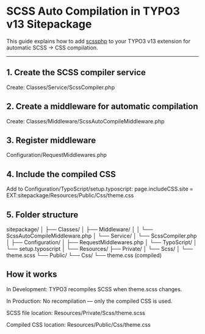 # SCSS Auto Compilation in TYPO3 v13 Sitepackage

This guide explains how to add [scssphp](https://scssphp.github.io/scssphp/) to your TYPO3 v13 extension for automatic SCSS → CSS compilation.

---

## 1. Create the SCSS compiler service
Create:
Classes/Service/ScssCompiler.php

## 2. Create a middleware for automatic compilation
Create:
Classes/Middleware/ScssAutoCompileMiddleware.php

## 3. Register middleware
Configuration/RequestMiddlewares.php

## 4. Include the compiled CSS
Add to Configuration/TypoScript/setup.typoscript:
page.includeCSS.site = EXT:sitepackage/Resources/Public/Css/theme.css

## 5. Folder structure
sitepackage/
│
├── Classes/
│   ├── Middleware/
│   │   └── ScssAutoCompileMiddleware.php
│   └── Service/
│       └── ScssCompiler.php
│
├── Configuration/
│   ├── RequestMiddlewares.php
│   └── TypoScript/
│       └── setup.typoscript
│
└── Resources/
    ├── Private/
    │   └── Scss/
    │       └── theme.scss
    └── Public/
        └── Css/
            └── theme.css (compiled)

## How it works
In Development: TYPO3 recompiles SCSS when theme.scss changes.

In Production: No recompilation — only the compiled CSS is used.

SCSS file location: Resources/Private/Scss/theme.scss

Compiled CSS location: Resources/Public/Css/theme.css
